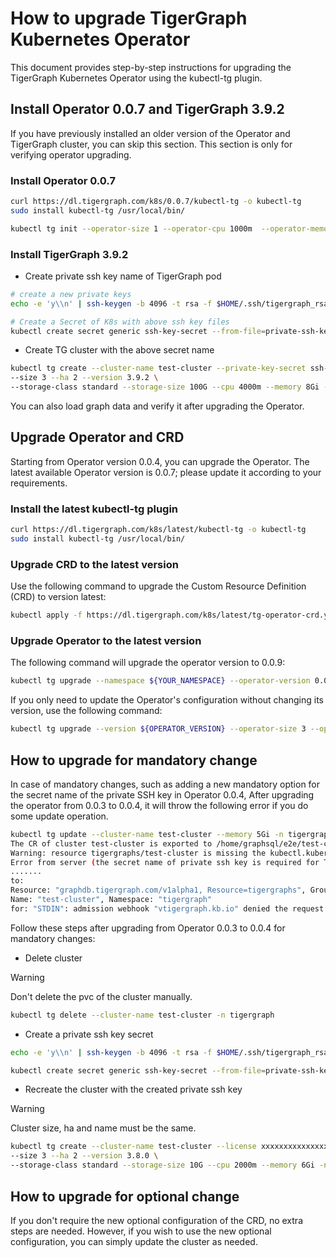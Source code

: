 # How to upgrade TigerGraph Kubernetes Operator

This document provides step-by-step instructions for upgrading the TigerGraph Kubernetes Operator using the kubectl-tg plugin.

## Install Operator 0.0.7 and TigerGraph 3.9.2

If you have previously installed an older version of the Operator and TigerGraph cluster, you can skip this section. This section is only for verifying operator upgrading.

### Install Operator 0.0.7

```bash
curl https://dl.tigergraph.com/k8s/0.0.7/kubectl-tg -o kubectl-tg
sudo install kubectl-tg /usr/local/bin/

kubectl tg init --operator-size 1 --operator-cpu 1000m  --operator-memory 1024Mi -n tigergraph
```

### Install TigerGraph 3.9.2

- Create private ssh key name of TigerGraph pod

```bash
# create a new private keys
echo -e 'y\\n' | ssh-keygen -b 4096 -t rsa -f $HOME/.ssh/tigergraph_rsa -q -N ''

# Create a Secret of K8s with above ssh key files
kubectl create secret generic ssh-key-secret --from-file=private-ssh-key=$HOME/.ssh/tigergraph_rsa --from-file=public-ssh-key=$HOME/.ssh/tigergraph_rsa.pub --namespace YOUR_NAME_SPACE
```

- Create TG cluster with the above secret name

```bash
kubectl tg create --cluster-name test-cluster --private-key-secret ssh-key-secret --license xxxxxxxxxxxxxxxxxxxxxxxxx \
--size 3 --ha 2 --version 3.9.2 \
--storage-class standard --storage-size 100G --cpu 4000m --memory 8Gi -n tigergraph
```

You can also load graph data and verify it after upgrading the Operator.

## Upgrade Operator and CRD

Starting from Operator version 0.0.4, you can upgrade the Operator. The latest available Operator version is 0.0.7; please update it according to your requirements.

### Install the latest kubectl-tg plugin

```bash
curl https://dl.tigergraph.com/k8s/latest/kubectl-tg -o kubectl-tg
sudo install kubectl-tg /usr/local/bin/
```

### Upgrade CRD to the latest version

Use the following command to upgrade the Custom Resource Definition (CRD) to version latest:

```bash
kubectl apply -f https://dl.tigergraph.com/k8s/latest/tg-operator-crd.yaml
```

### Upgrade Operator to the latest version

The following command will upgrade the operator version to 0.0.9:

```bash
kubectl tg upgrade --namespace ${YOUR_NAMESPACE} --operator-version 0.0.9
```

If you only need to update the Operator's configuration without changing its version, use the following command:

```bash
kubectl tg upgrade --version ${OPERATOR_VERSION} --operator-size 3 --operator-watch-namespace ${YOUR_NAMESPACE} --operator-cpu 1000m  --operator-memory 1024Mi --namespace ${YOUR_NAMESPACE}
```

## How to upgrade for mandatory change

In case of mandatory changes, such as adding a new mandatory option for the secret name of the private SSH key in Operator 0.0.4,
After upgrading the operator from 0.0.3 to 0.0.4, it will throw the following error if you do some update operation.

```bash
kubectl tg update --cluster-name test-cluster --memory 5Gi -n tigergraph
The CR of cluster test-cluster is exported to /home/graphsql/e2e/test-cluster_backup_1679469286.yaml before update cluster, you can use this file for recovery
Warning: resource tigergraphs/test-cluster is missing the kubectl.kubernetes.io/last-applied-configuration annotation which is required by kubectl apply. kubectl apply should only be used on resources created declaratively by either kubectl create --save-config or kubectl apply. The missing annotation will be patched automatically.
Error from server (the secret name of private ssh key is required for TG version 3.8.0): error when applying patch:
.......
to:
Resource: "graphdb.tigergraph.com/v1alpha1, Resource=tigergraphs", GroupVersionKind: "graphdb.tigergraph.com/v1alpha1, Kind=TigerGraph"
Name: "test-cluster", Namespace: "tigergraph"
for: "STDIN": admission webhook "vtigergraph.kb.io" denied the request: the secret name of private ssh key is required for TG version 3.8.0
```

Follow these steps after upgrading from  Operator 0.0.3 to 0.0.4 for mandatory changes:

- Delete cluster

> [!WARNING]
> Don't delete the pvc of the cluster manually.

```bash
kubectl tg delete --cluster-name test-cluster -n tigergraph
```

- Create a private ssh key secret

```bash
echo -e 'y\\n' | ssh-keygen -b 4096 -t rsa -f $HOME/.ssh/tigergraph_rsa -q -N ''

kubectl create secret generic ssh-key-secret --from-file=private-ssh-key=$HOME/.ssh/tigergraph_rsa --from-file=public-ssh-key=$HOME/.ssh/tigergraph_rsa.pub --namespace tigergraph
```

- Recreate the cluster with the created private ssh key

> [!WARNING]
> Cluster size, ha and name must be the same.

```bash
kubectl tg create --cluster-name test-cluster --license xxxxxxxxxxxxxxxxxxxxxxxxx \
--size 3 --ha 2 --version 3.8.0 \
--storage-class standard --storage-size 10G --cpu 2000m --memory 6Gi -n tigergraph --private-key-secret ssh-key-secret
```

## How to upgrade for optional change

If you don't require the new optional configuration of the CRD, no extra steps are needed. However,
if you wish to use the new optional configuration, you can simply update the cluster as needed.
